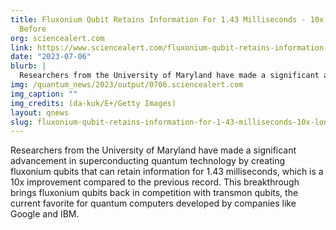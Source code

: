 ```yaml
---
title: Fluxonium Qubit Retains Information For 1.43 Milliseconds - 10x Longer Than
  Before
org: sciencealert.com
link: https://www.sciencealert.com/fluxonium-qubit-retains-information-for-1-43-milliseconds-10x-longer-than-before
date: "2023-07-06"
blurb: |
  Researchers from the University of Maryland have made a significant advancement in superconducting quantum technology by creating fluxonium qubits that can retain information for 1.43 milliseconds, which is a 10x improvement compared to the previous record. This breakthrough brings fluxonium qubits back in competition with transmon qubits, the current favorite for quantum computers developed by companies like Google and IBM.
img: /quantum_news/2023/output/0706.sciencealert.com
img_caption: ""
img_credits: (da-kuk/E+/Getty Images)
layout: qnews
slug: fluxonium-qubit-retains-information-for-1-43-milliseconds-10x-longer-than-before
---
```


Researchers from the University of Maryland have made a significant advancement in superconducting quantum technology by creating fluxonium qubits that can retain information for 1.43 milliseconds, which is a 10x improvement compared to the previous record. This breakthrough brings fluxonium qubits back in competition with transmon qubits, the current favorite for quantum computers developed by companies like Google and IBM.
